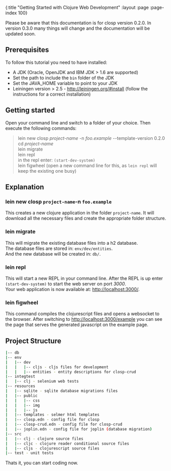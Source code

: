 {:title "Getting Started with Clojure Web Development"
 :layout :page
 :page-index 100}
 
 
Please be aware that this documentation is for closp version 0.2.0. In version 0.3.0 many things will change
and the documentation will be updated soon.

## Prerequisites

To follow this tutorial you need to have installed:

- A JDK (Oracle, OpenJDK and IBM JDK > 1.6 are supported)
- Set the path to include the `bin` folder of the JDK
- Set the JAVA_HOME variable to point to your JDK
- Leiningen version > 2.5 - <http://leiningen.org/#install> (follow the instructions for a correct installation)
 

## Getting started

Open your command line and switch to a folder of your choice. Then execute the following commands:

> lein new closp _project-name_ -n _foo.example_  --template-version 0.2.0
> cd _project-name_   
> lein migrate  
> lein repl  
> in the repl enter: `(start-dev-system)`  
> lein figwheel (open a new command line for this, as `lein repl` will keep the existing one busy)

## Explanation

### lein new closp `project-name`-n `foo.example`

This creates a new clojure application in the folder `project-name`. It will download all the necessary files and create the appropriate folder structure.  

### lein migrate 

This will migrate the existing database files into a h2 database.  
The database files are stored in: `env/dev/entities`.  
And the new database will be created in: `db/`.

### lein repl

This will start a new REPL in your command line. After the REPL is up enter `(start-dev-system)` to start 
the web server on port _3000_.  
Your web application is now available at: <http://localhost:3000/>.


### lein figwheel

This command compiles the clojurescript files and opens a websocket to the browser. After switching
to <http://localhost:3000/example> you can see the page that serves the generated javascript on the
example page.


## Project Structure


```bash
|-- db
|-- env
|   |-- dev
|   |   |-- cljs - cljs files for development
|   |   |-- entities - entity descriptions for closp-crud
|-- integtest
|   |-- clj - selenium web tests
|-- resources
|   |-- sqlite - sqlite database migrations files
|   |-- public
|   |   |-- css
|   |   |-- img
|   |   |-- js
|   |-- templates - selmer html templates
|   |-- closp.edn - config file for closp
|   |-- closp-crud.edn - config file for closp-crud
|   |-- joplin.edn - config file for joplin (database migration)
|-- src
|   |-- clj - clojure source files
|   |-- cljc - clojure reader conditional source files
|   |-- cljs - clojurescript source files
|-- test - unit tests
```

Thats it, you can start coding now.